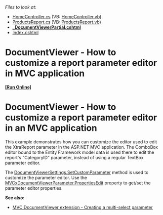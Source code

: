 <!-- default file list -->
*Files to look at*:

* [HomeController.cs](./CS/E5053/Controllers/HomeController.cs) (VB: [HomeController.vb](./VB/E5053/Controllers/HomeController.vb))
* [ProductsReport.cs](./CS/E5053/Reports/ProductsReport.cs) (VB: [ProductsReport.vb](./VB/E5053/Reports/ProductsReport.vb))
* **[_DocumentViewerPartial.cshtml](./CS/E5053/Views/Home/_DocumentViewerPartial.cshtml)**
* [Index.cshtml](./CS/E5053/Views/Home/Index.cshtml)
<!-- default file list end -->
# DocumentViewer - How to customize a report parameter editor in MVC application
<!-- run online -->
**[[Run Online]](https://codecentral.devexpress.com/e5053/)**
<!-- run online end -->


# DocumentViewer - How to customize a report parameter editor in an MVC application

This example demonstrates how you can customize the editor used to edit the XtraReport parameter in the ASP.NET MVC application. The ComboBox editor bound to the Entity Framework model data is used there to edit the report's "CategoryID" parameter, instead of using a regular TextBox parameter editor.


The [DocumentViewerSettings.SetCustomParameter](https://docs.devexpress.com/AspNetMvc/DevExpress.Web.Mvc.DocumentViewerSettings.SetCustomParameter.overloads) method is used to customize the parameter editor. Use the [MVCxDocumentViewerParameter.PropertiesEdit](https://docs.devexpress.com/AspNetMvc/DevExpress.Web.Mvc.MVCxDocumentViewerParameter.PropertiesEdit) property to get/set the parameter editor properties.
  
 <strong>See also:</strong>
- [MVC DocumentViewer extension - Creating a multi-select parameter](https://supportcenter.devexpress.com/ticket/details/t191944)


